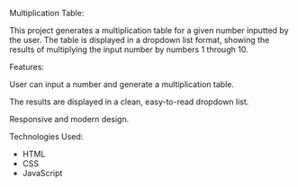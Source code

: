 Multiplication Table:

This project generates a multiplication table for a given number inputted by the user. The table is displayed in a dropdown list format, showing the results of multiplying the input number by numbers 1 through 10.

Features:

User can input a number and generate a multiplication table.

The results are displayed in a clean, easy-to-read dropdown list.

Responsive and modern design.

Technologies Used:

- HTML
- CSS
- JavaScript
